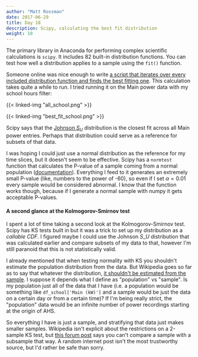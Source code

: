 ```yaml
---
author: "Matt Rossman"
date: 2017-06-29
title: Day 18
description: Scipy, calculating the best fit distribution
weight: 10
---
```



The primary library in Anaconda for performing complex scientific calculations is `scipy`. It includes 82 built-in distribution functions. You can test how well a distribution applies to a sample using the `fit()` function.

Someone online was nice enough to write [a script that iterates over every included distribution function and finds the best fitting one](https://stackoverflow.com/questions/6620471/fitting-empirical-distribution-to-theoretical-ones-with-scipy-python). This calculation takes quite a while to run. I tried running it on the Main power data with my school hours filter:

{{< linked-img "all_school.png" >}}

{{< linked-img "best_fit_school.png" >}}

Scipy says that the [Johnson $S_U$](https://en.wikipedia.org/wiki/Johnson%27s_SU-distribution) distribution is the closest fit across all Main power entries. Perhaps that distribution could serve as a reference for subsets of that data.

I was hoping I could just use a normal distribution as the reference for my time slices, but it doesn't seem to be effective. Scipy has a `normtest` function that calculates the P-value of a sample coming from a normal population ([documentation](https://docs.scipy.org/doc/scipy/reference/generated/scipy.stats.normaltest.html#scipy.stats.normaltest)). Everything I feed to it generates an extremely small P-value (like, numbers to the power of -60), so even if I set $\alpha=0.01$ every sample would be considered abnormal. I know that the function works though, because if I generate a normal sample with numpy it gets acceptable P-values.

#### A second glance at the Kolmogorov-Smirnov test
I spent a lot of time taking a second look at the Kolmogorov-Smirnov test. Scipy has KS tests built in but it was a trick to set up my distribution as a *callable CDF*. I figured maybe I could use the Johnson $S\_U$ distribution that was calculated earlier and compare subsets of my data to that, however I'm still paranoid that this is not statistically valid.

I already mentioned that when testing normality with KS you shouldn't estimate the population distribution from the data. But Wikipedia goes so far as to say that whatever the distribution, [it shouldn't be estimated from the sample](https://en.wikipedia.org/wiki/Kolmogorov%E2%80%93Smirnov_test#Test_with_estimated_parameters). I suppose it depends what I define as "population" vs "sample". Is my population just all of the data that I have (i.e. a population would be something like `df_school['Main (kW)']` and a sample would be just the data on a certain day or from a certain time)? If I'm being really strict, the "population" data would be an infinite number of power recordings starting at the origin of AHS.

So everything I have is just a sample, and stratifying that data just makes smaller samples. Wikipedia isn't explicit about the restrictions on a 2-sample KS test, but [this forum post](https://math.stackexchange.com/questions/1422394/how-to-test-whether-a-subset-is-representative-of-a-population) says you can't compare a sample with a subsample that way. A random internet post isn't the most trustworthy source, but I'd rather be safe than sorry.
